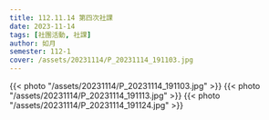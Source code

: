 ```yaml
---
title: 112.11.14 第四次社課
date: 2023-11-14
tags: [社團活動, 社課]
author: 如月
semester: 112-1
cover: /assets/20231114/P_20231114_191103.jpg
---
```


{{< photo "/assets/20231114/P_20231114_191103.jpg" >}}
{{< photo "/assets/20231114/P_20231114_191113.jpg" >}}
{{< photo "/assets/20231114/P_20231114_191124.jpg" >}}

